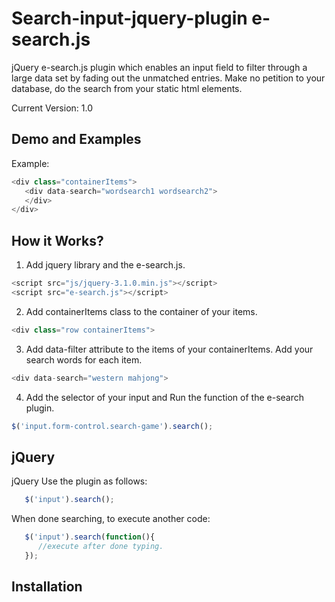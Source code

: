 # Search-input-jquery-plugin e-search.js
jQuery e-search.js plugin which enables an input field to filter through a large data set by fading out the unmatched entries. Make no petition to your database, do the search from your static html elements.

Current Version: 1.0


## Demo and Examples


Example:
```js
<div class="containerItems">
   <div data-search="wordsearch1 wordsearch2">
   </div>
</div>
```

## How it Works?

1. Add jquery library and the e-search.js.
```js
<script src="js/jquery-3.1.0.min.js"></script>
<script src="e-search.js"></script>
```

2. Add containerItems class to the container of your items.
```js
<div class="row containerItems">
```

3. Add data-filter attribute to the items of your containerItems. Add your search words for each item. 
```js
<div data-search="western mahjong">
```

4. Add the selector of your input and Run the function of the e-search plugin.
```js
$('input.form-control.search-game').search();
```

## jQuery
jQuery Use the plugin as follows:
```javascript
   $('input').search();
```
When done searching, to execute another code:
```javascript
   $('input').search(function(){ 			
      //execute after done typing.
   });
```
## Installation
